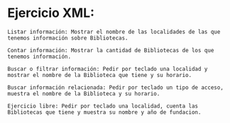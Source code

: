 # Ejercicio XML:

    Listar información: Mostrar el nombre de las localidades de las que tenemos información sobre Bibliotecas.

    Contar información: Mostrar la cantidad de Bibliotecas de los que tenemos información.

    Buscar o filtrar información: Pedir por teclado una localidad y mostrar el nombre de la Biblioteca que tiene y su horario.

    Buscar información relacionada: Pedir por teclado un tipo de acceso, muestra el nombre de la Biblioteca y su horario.

    Ejercicio libre: Pedir por teclado una localidad, cuenta las Bibliotecas que tiene y muestra su nombre y año de fundacion.
